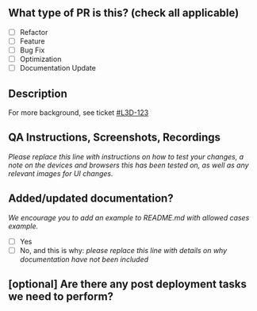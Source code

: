 ## What type of PR is this? (check all applicable)

- [ ] Refactor
- [ ] Feature
- [ ] Bug Fix
- [ ] Optimization
- [ ] Documentation Update

## Description

For more background, see ticket [#L3D-123](url_link)

## QA Instructions, Screenshots, Recordings

_Please replace this line with instructions on how to test your changes, a note
on the devices and browsers this has been tested on, as well as any relevant
images for UI changes._

## Added/updated documentation?

_We encourage you to add an example to README.md with allowed cases example._

- [ ] Yes
- [ ] No, and this is why: _please replace this line with details on why documentation
      have not been included_

## [optional] Are there any post deployment tasks we need to perform?
